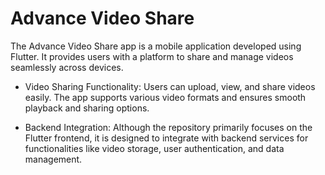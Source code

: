 # Advance Video Share

The Advance Video Share app is a mobile application developed using Flutter. It provides users with a platform to share and manage videos seamlessly across devices.

- Video Sharing Functionality:
       Users can upload, view, and share videos easily. The app supports various video formats and ensures smooth playback and sharing options.
  
- Backend Integration:
       Although the repository primarily focuses on the Flutter frontend, it is designed to integrate with backend services for functionalities like video storage, user authentication, and data management.
